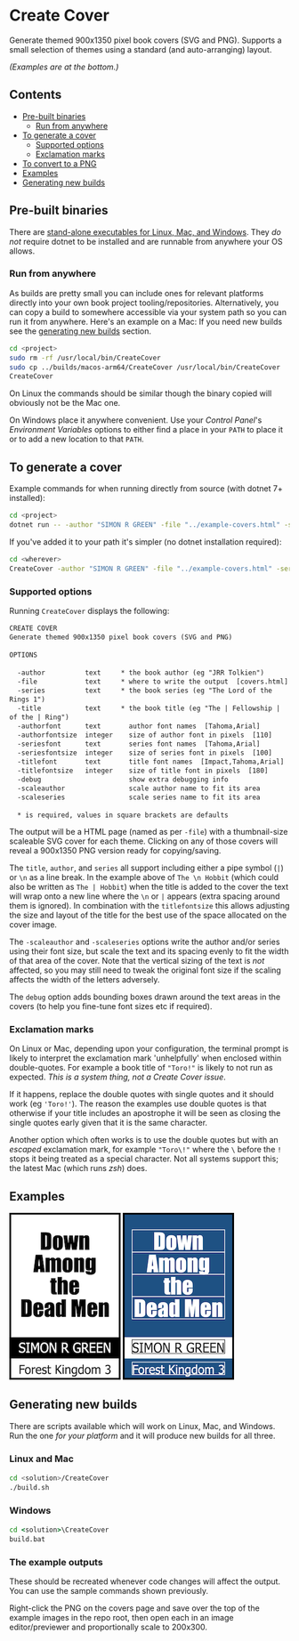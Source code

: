 ﻿# Create Cover

Generate themed 900x1350 pixel book covers (SVG and PNG).
Supports a small selection of themes using a standard (and auto-arranging) layout.

*(Examples are at the bottom.)*

## Contents

- [Pre-built binaries](#pre-built-binaries)
    - [Run from anywhere](#run-from-anywhere)
- [To generate a cover](#to-generate-a-cover)
    - [Supported options](#supported-options)
    - [Exclamation marks](#exclamation-marks)
- [To convert to a PNG](#to-convert-to-a-png)
- [Examples](#examples)
- [Generating new builds](#generating-new-builds)

## Pre-built binaries

There are [stand-alone executables for Linux, Mac, and Windows](./builds).
They *do not* require dotnet to be installed and are runnable from anywhere your OS allows.

### Run from anywhere

As builds are pretty small you can include ones for relevant platforms directly into your own book project tooling/repositories. Alternatively, you can copy a build to somewhere accessible via your system path so you can run it from anywhere. Here's an example on a Mac:
If you need new builds see the [generating new builds](#generating-new-builds) section.

```sh
cd <project>
sudo rm -rf /usr/local/bin/CreateCover
sudo cp ../builds/macos-arm64/CreateCover /usr/local/bin/CreateCover
CreateCover
```

On Linux the commands should be similar though the binary copied will obviously not be the Mac one.

On Windows place it anywhere convenient. Use your *Control Panel*'s *Environment Variables* options to either find a place in your `PATH` to place it or to add a new location to that `PATH`.

## To generate a cover

Example commands for when running directly from source (with dotnet 7+ installed):

```sh
cd <project>
dotnet run -- -author "SIMON R GREEN" -file "../example-covers.html" -series "Forest Kingdom 3" -title "Down|Among|the|Dead Men" -scaleauthor -scaleseries
```

If you've added it to your path it's simpler (no dotnet installation required):

```sh
cd <wherever>
CreateCover -author "SIMON R GREEN" -file "../example-covers.html" -series "Forest Kingdom 3" -title "Down|Among|the|Dead Men" -scaleauthor -scaleseries
```

### Supported options

Running `CreateCover` displays the following:

```
CREATE COVER
Generate themed 900x1350 pixel book covers (SVG and PNG)

OPTIONS

  -author          text     * the book author (eg "JRR Tolkien")  
  -file            text     * where to write the output  [covers.html]
  -series          text     * the book series (eg "The Lord of the Rings 1")  
  -title           text     * the book title (eg "The | Fellowship | of the | Ring")  
  -authorfont      text       author font names  [Tahoma,Arial]
  -authorfontsize  integer    size of author font in pixels  [110]
  -seriesfont      text       series font names  [Tahoma,Arial]
  -seriesfontsize  integer    size of series font in pixels  [100]
  -titlefont       text       title font names  [Impact,Tahoma,Arial]
  -titlefontsize   integer    size of title font in pixels  [180]
  -debug                      show extra debugging info
  -scaleauthor                scale author name to fit its area
  -scaleseries                scale series name to fit its area

  * is required, values in square brackets are defaults
```

The output will be a HTML page (named as per `-file`) with a thumbnail-size scaleable SVG cover for each theme.
Clicking on any of those covers will reveal a 900x1350 PNG version ready for copying/saving.

The `title`, `author`, and `series` all support including either a pipe symbol (`|`) or `\n` as a line break.  In the example above of `The \n Hobbit` (which could also be written as `The | Hobbit`) when the title is added to the cover the text will wrap onto a new line where the `\n` or `|` appears (extra spacing around them is ignored).
In combination with the `titlefontsize` this allows adjusting the size and layout of the title for the best use of the space allocated on the cover image.

The `-scaleauthor` and `-scaleseries` options write the author and/or series using their font size, but scale the text and its spacing evenly to fit the width of that area of the cover.
Note that the vertical sizing of the text is *not* affected, so you may still need to tweak the original font size if the scaling affects the width of the letters adversely.

The `debug` option adds bounding boxes drawn around the text areas in the covers (to help you fine-tune font sizes etc if required).

### Exclamation marks

 On Linux or Mac, depending upon your configuration, the terminal prompt is likely to interpret the exclamation mark 'unhelpfully' when enclosed within double-quotes. For example a book title of `"Toro!"` is likely to not run as expected. *This is a system thing, not a Create Cover issue*.

If it happens, replace the double quotes with single quotes and it should work (eg `'Toro!'`).
The reason the examples use double quotes is that otherwise if your title includes an apostrophe it will be seen as closing the single quotes early given that it is the same character.

Another option which often works is to use the double quotes but with an *escaped* exclamation mark, for example `"Toro\!"` where the `\` before the `!` stops it being treated as a special character. Not all systems support this; the latest Mac (which runs *zsh*) does.

## Examples

![The standard output](./example-default.png)
![With the `-debug` flag](./example-debug.png)

## Generating new builds

There are scripts available which will work on Linux, Mac, and Windows.
Run the one *for your platform* and it will produce new builds for all three.

### Linux and Mac

```sh
cd <solution>/CreateCover
./build.sh
```

### Windows

```bat
cd <solution>\CreateCover
build.bat
```

### The example outputs

These should be recreated whenever code changes will affect the output.
You can use the sample commands shown previously.

Right-click the PNG on the covers page and save over the top of the example images in the repo root, then open each in an image editor/previewer and proportionally scale to 200x300.
